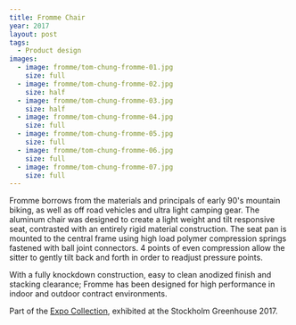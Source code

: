 ```yaml
---
title: Fromme Chair
year: 2017
layout: post
tags:
  - Product design
images:
  - image: fromme/tom-chung-fromme-01.jpg
    size: full
  - image: fromme/tom-chung-fromme-02.jpg
    size: half
  - image: fromme/tom-chung-fromme-03.jpg
    size: half
  - image: fromme/tom-chung-fromme-04.jpg
    size: full
  - image: fromme/tom-chung-fromme-05.jpg
    size: full
  - image: fromme/tom-chung-fromme-06.jpg
    size: full
  - image: fromme/tom-chung-fromme-07.jpg
    size: full
---
```


Fromme borrows from the materials and principals of early 90's mountain biking, as well as off road vehicles and ultra light camping gear. The aluminum chair was designed to create a light weight and tilt responsive seat, contrasted with an entirely rigid material construction. The seat pan is mounted to the central frame using high load polymer compression springs fastened with ball joint connectors. 4 points of even compression allow the sitter to gently tilt back and forth in order to readjust pressure points.

With a fully knockdown construction, easy to clean anodized finish and stacking clearance; Fromme has been designed for high performance in indoor and outdoor contract environments.

Part of the <a href="https://vimeo.com/201069355">Expo Collection</a>, exhibited at the Stockholm Greenhouse 2017.

